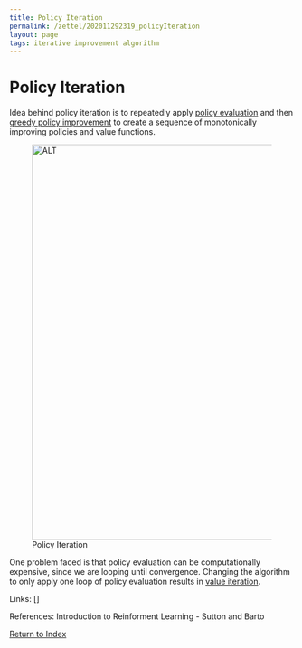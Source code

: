 ```yaml
---
title: Policy Iteration
permalink: /zettel/202011292319_policyIteration
layout: page
tags: iterative improvement algorithm
---
```

# Policy Iteration

Idea behind policy iteration is to repeatedly apply [policy evaluation](202011291938_iterativePolicyEvaluation) 
and then [greedy policy improvement](202011292245_greedyPolicy) to create a sequence 
of monotonically improving policies and value functions.

<figure>
  <img src="/zettel/Images/ReinforcementLearning/PolicyIteration.png"
     alt="ALT"
     class="centerImage"
     style="width: 700px;" />
  <figcaption> Policy Iteration </figcaption>     
</figure>

One problem faced is that policy evaluation can be computationally expensive, since 
we are looping until convergence. Changing the algorithm to only apply one loop of 
policy evaluation results in [value iteration](202011292335_valueIteration).

Links: []

References: Introduction to Reinforment Learning - Sutton and Barto

[Return to Index](index)
